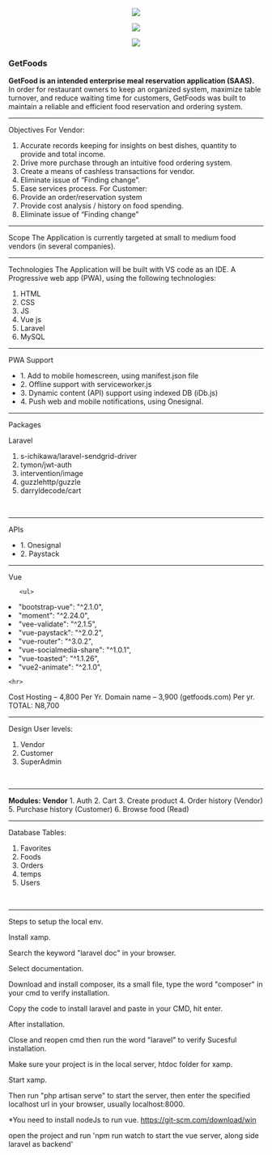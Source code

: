 <p align="center"><img src="https://laravel.com/assets/img/components/logo-laravel.svg"></p>
<p align="center"><img src="https://vuejs.org/images/logo.png"></p>
<p align="center"><img src="https://mdn.mozillademos.org/files/16742/pwa.png"></p>


<h3>GetFoods</h3>

<b>GetFood is an intended enterprise meal reservation application (SAAS).</b><br>
In order for restaurant owners to keep an organized system, maximize table turnover, and reduce waiting time for customers, GetFoods was built to maintain a reliable and efficient food reservation and ordering system.

<hr>

Objectives
For Vendor:
1.	Accurate records keeping for insights on best dishes, quantity to provide and total income.
2.	Drive more purchase through an intuitive food ordering system.
3.	Create a means of cashless transactions for vendor.
4.	Eliminate issue of “Finding change”.
5.	Ease services process.
For Customer:
1.	Provide an order/reservation system
2.	Provide cost analysis / history on food spending.
3.	Eliminate issue of “Finding change”
<hr>

Scope
The Application is currently targeted at small to medium food vendors (in several companies).
<hr>

Technologies
The Application will be built with VS code as an IDE. A Progressive web app (PWA), using the following technologies:
1.	HTML
2.	CSS
3.	JS
4.	Vue js
5.	Laravel
6.	MySQL
 
<hr>
 
 PWA Support
  <ul>
 <li>1. Add to mobile homescreen, using manifest.json file</li> 
 <li>2. Offline support with serviceworker.js</li>
 <li>3. Dynamic content (API) support using indexed DB (iDb.js)</li> 
 <li>4. Push web and mobile notifications, using Onesignal.</li>
 </ul>

<hr>
Packages

Laravel
 <ol>
 <li>s-ichikawa/laravel-sendgrid-driver</li> 
 <li>tymon/jwt-auth</li>
 <li>intervention/image</li> 
 <li>guzzlehttp/guzzle</li>
 <li>darryldecode/cart</li>
 </ol>

<br>
<hr>
APIs
 <ul>
 <li>1. Onesignal</li> 
 <li>2. Paystack</li>
 </ul>

<hr>
Vue

       
       <ul>
 <li>"bootstrap-vue": "^2.1.0",</li>
  <li>"moment": "^2.24.0",</li>
  <li> "vee-validate": "^2.1.5",</li>
  <li> "vue-paystack": "^2.0.2",</li>
  <li> "vue-router": "^3.0.2",</li>
  <li>"vue-socialmedia-share": "^1.0.1",</li>
  <li>  "vue-toasted": "^1.1.26",</li>
  <li> "vue2-animate": "^2.1.0",</li>
 </ul>
 
    <hr>    
Cost
Hosting – 4,800 Per Yr.
Domain name – 3,900 (getfoods.com) Per yr.
TOTAL: N8,700

<hr>

Design
User levels:
1.	Vendor
2.	Customer
3. SuperAdmin
<br>

<hr>
<b>Modules: Vendor</b>
1.	Auth
2.	Cart
3.	Create product
4.	Order history (Vendor)
5.	Purchase history (Customer)
6.	Browse food (Read)

<hr>

Database
Tables:
 <ol>
 <li>Favorites</li> 
 <li>Foods</li>
 <li>Orders</li> 
 <li>temps</li>
 <li> Users</li>
 </ol>



<br>
<hr>

Steps to setup the local env.

Install xamp.

Search the keyword "laravel doc" in your browser.

Select documentation.

Download and install composer, its a small file, type the word "composer" in your cmd to verify installation.

Copy the code to install laravel and paste in your CMD, hit enter.

After installation.

Close and reopen cmd then run the word "laravel" to verify Sucesful installation.

Make sure your project is in the local server,  htdoc folder for xamp.

Start xamp.

Then run "php artisan serve" to start the server, then enter the specified localhost url in your browser, usually localhost:8000.


*You need to install nodeJs to run vue. 
https://git-scm.com/download/win

open the project and run 'npm run watch to start the vue server, along side laravel as backend'
